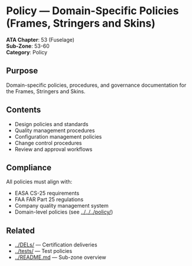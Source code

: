 # Policy — Domain-Specific Policies (Frames, Stringers and Skins)

**ATA Chapter**: 53 (Fuselage)  
**Sub-Zone**: 53-60  
**Category**: Policy

## Purpose

Domain-specific policies, procedures, and governance documentation for the Frames, Stringers and Skins.

## Contents

- Design policies and standards
- Quality management procedures
- Configuration management policies
- Change control procedures
- Review and approval workflows

## Compliance

All policies must align with:
- EASA CS-25 requirements
- FAA FAR Part 25 regulations
- Company quality management system
- Domain-level policies (see [../../../policy/](../../../policy/))

## Related

- [../DELs/](../DELs/) — Certification deliveries
- [../tests/](../tests/) — Test policies
- [../README.md](../README.md) — Sub-zone overview
